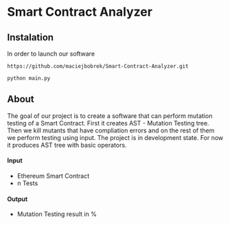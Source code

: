 # Smart Contract Analyzer
## Instalation
In order to launch our software
```
https://github.com/maciejbobrek/Smart-Contract-Analyzer.git
```
```
python main.py
```

## About 

The goal of our project is to create a software that can perform mutation testing of a Smart Contract. First it creates AST - Mutation Testing tree. Then we kill mutants that have compliation errors and on the rest of them we perform testing using input.
The project is in development state. For now it produces AST tree with basic operators.

#### Input

- Ethereum Smart Contract
- n Tests

#### Output

- Mutation Testing result in %
